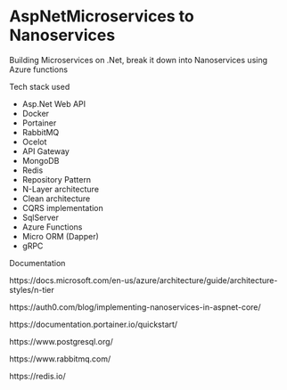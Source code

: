 # AspNetMicroservices to Nanoservices

Building Microservices on .Net, break it down into Nanoservices using Azure functions

Tech stack used 
- Asp.Net Web API 
- Docker 
- Portainer
- RabbitMQ 
- Ocelot 
- API Gateway
- MongoDB
- Redis
- Repository Pattern
- N-Layer architecture
- Clean architecture
- CQRS implementation
- SqlServer
- Azure Functions
- Micro ORM (Dapper)
- gRPC


Documentation
<p> https://docs.microsoft.com/en-us/azure/architecture/guide/architecture-styles/n-tier </p>
<p> https://auth0.com/blog/implementing-nanoservices-in-aspnet-core/</p>
<p> https://documentation.portainer.io/quickstart/</p>
<p> https://www.postgresql.org/</p>
<p> https://www.rabbitmq.com/</p>
<p> https://redis.io/</p>
